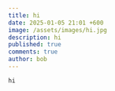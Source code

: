 ```yaml
---
title: hi
date: 2025-01-05 21:01 +600
image: /assets/images/hi.jpg
description: hi
published: true
comments: true
author: bob
---
```

```
hi
```
